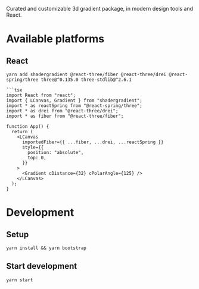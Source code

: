 Curated and customizable 3d gradient package, in modern design tools and React.


# Available platforms

## React


```
yarn add shadergradient @react-three/fiber @react-three/drei @react-spring/three three@^0.135.0 three-stdlib@^2.6.1

```tsx
import React from "react";
import { LCanvas, Gradient } from "shadergradient";
import * as reactSpring from "@react-spring/three";
import * as drei from "@react-three/drei";
import * as fiber from "@react-three/fiber";

function App() {
  return (
    <LCanvas
      importedFiber={{ ...fiber, ...drei, ...reactSpring }}
      style={{
        position: "absolute",
        top: 0,
      }}
    >
      <Gradient cDistance={32} cPolarAngle={125} />
    </LCanvas>
  );
}
```




# Development

## Setup

```
yarn install && yarn bootstrap
```

## Start development

```
yarn start
```


